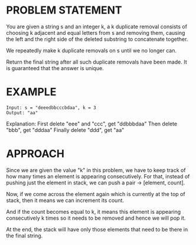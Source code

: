 # PROBLEM STATEMENT

You are given a string s and an integer k, a k duplicate removal consists of choosing k adjacent and equal letters from s and removing them, causing the left and the right side of the deleted substring to concatenate together.

We repeatedly make k duplicate removals on s until we no longer can.

Return the final string after all such duplicate removals have been made. It is guaranteed that the answer is unique.

# EXAMPLE

    Input: s = "deeedbbcccbdaa", k = 3
    Output: "aa"

Explanation: 
First delete "eee" and "ccc", get "ddbbbdaa"
Then delete "bbb", get "dddaa"
Finally delete "ddd", get "aa"

# APPROACH

Since we are given the value "k" in this problem, we have to keep track of how many times an element is appearing consecutively. For that, instead of pushing just the element in stack, we can push a pair -> [element, count].

Now, if we come across the element again which is currently at the top of stack, then it means we can increment its count.

And if the count becomes equal to k, it means this element is appearing consecutively k times so it needs to be removed and hence we will pop it.

At the end, the stack will have only those elements that need to be there in the final string.

